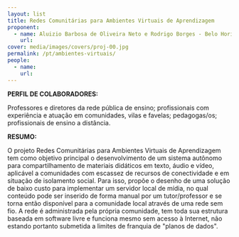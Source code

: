 ```yaml
---
layout: list
title: Redes Comunitárias para Ambientes Virtuais de Aprendizagem
proponent:
  - name: Aluizio Barbosa de Oliveira Neto e Rodrigo Borges - Belo Horizonte, MG
    url: 
cover: media/images/covers/proj-00.jpg
permalink: /pt/ambientes-virtuais/
people:
  - name: 
    url: 
---
```


**PERFIL DE COLABORADORES:**
  
Professores e diretores da rede pública de ensino; profissionais com experiência e atuação em comunidades, vilas e favelas; pedagogas/os; profissionais de ensino a distância.  

**RESUMO:**
  
O projeto Redes Comunitárias para Ambientes Virtuais de Aprendizagem tem como objetivo principal o desenvolvimento de um sistema autônomo para compartilhamento de materiais didáticos em texto, áudio e vídeo, aplicável a comunidades com escassez de recursos de conectividade e em situação de isolamento social. Para isso, propõe o desenho de uma solução de baixo custo para implementar um servidor local de mídia, no qual conteúdo pode ser inserido de forma manual por um tutor/professor e se torna então disponível para a comunidade local através de uma rede sem fio. A rede é administrada pela própria comunidade, tem toda sua estrutura baseada em software livre e funciona mesmo sem acesso à Internet, não estando portanto submetida a limites de franquia de "planos de dados".